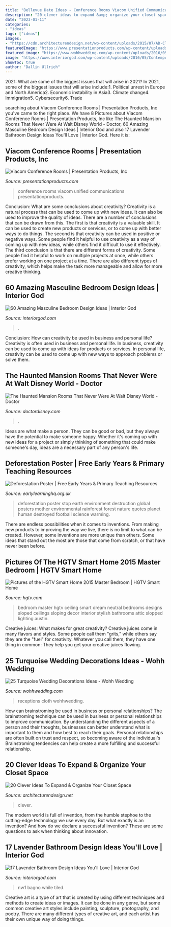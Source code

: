 ```yaml
---
title: "Bellevue Date Ideas ~ Conference Rooms Viacom Unified Communications Presentationproducts"
description: "20 clever ideas to expand &amp; organize your closet space"
date: "2023-01-11"
categories:
- "ideas"
tags: ["ideas"]
images:
- "https://cdn.architecturendesign.net/wp-content/uploads/2015/07/AD-Closet-Organizing-Ideas-10.jpg"
featuredImage: "https://www.presentationproducts.com/wp-content/uploads/2014/03/Small-Conference-Room-2.jpg"
featured_image: "https://www.wohhwedding.com/wp-content/uploads/2016/05/Turquoise-Wedding-Decorations-Different-Concept.jpg"
image: "https://www.interiorgod.com/wp-content/uploads/2016/05/Contemporary-Masculine-Bedroom-Designs.jpg"
ShowToc: true
author: "Dallin Ullrich"
---
```



2021: What are some of the biggest issues that will arise in 2021?
In 2021, some of the biggest issues that will arise include:1. Political unrest in Europe and North America2. Economic instability in Asia3. Climate change4. Immigration5. Cybersecurity6. Trade
	

		
searching about Viacom Conference Rooms | Presentation Products, Inc you've came to the right place. We have 8 Pictures about Viacom Conference Rooms | Presentation Products, Inc like The Haunted Mansion Rooms That Never Were At Walt Disney World - Doctor, 60 Amazing Masculine Bedroom Design Ideas | Interior God and also 17 Lavender Bathroom Design Ideas You&#039;ll Love | Interior God. Here it is:
		
    
## Viacom Conference Rooms | Presentation Products, Inc

<img loading=lazy src="https://www.presentationproducts.com/wp-content/uploads/2014/03/Small-Conference-Room-2.jpg" onerror="this.onerror=null;this.src='https://tse3.mm.bing.net/th?id=OIP.jdz5xyLhdnIy2gASdmgLlwHaE7&amp;pid=15.1';" alt="Viacom Conference Rooms | Presentation Products, Inc">

_Source: presentationproducts.com_

>conference rooms viacom unified communications presentationproducts. 

	

Conclusion: What are some conclusions about creativity?
Creativity is a natural process that can be used to come up with new ideas. It can also be used to improve the quality of ideas. There are a number of conclusions that can be drawn from this. The first is that creativity is a valuable skill. It can be used to create new products or services, or to come up with better ways to do things. The second is that creativity can be used in positive or negative ways. Some people find it helpful to use creativity as a way of coming up with new ideas, while others find it difficult to use it effectively. The third conclusion is that there are different forms of creativity. Some people find it helpful to work on multiple projects at once, while others prefer working on one project at a time. There are also different types of creativity, which helps make the task more manageable and allow for more creative thinking.

    
## 60 Amazing Masculine Bedroom Design Ideas | Interior God

<img loading=lazy src="https://www.interiorgod.com/wp-content/uploads/2016/05/Contemporary-Masculine-Bedroom-Designs.jpg" onerror="this.onerror=null;this.src='https://tse1.mm.bing.net/th?id=OIP.YGOQ9LZnFm_4KsX1VNDMtQHaLH&amp;pid=15.1';" alt="60 Amazing Masculine Bedroom Design Ideas | Interior God">

_Source: interiorgod.com_

>. 

	

Conclusion: How can creativity be used in business and personal life?
Creativity is often used in business and personal life. In business, creativity can be used to come up with ideas for products or services. In personal life, creativity can be used to come up with new ways to approach problems or solve them.

    
## The Haunted Mansion Rooms That Never Were At Walt Disney World - Doctor

<img loading=lazy src="https://doctordisney.com/wp-content/uploads/2014/07/HM-room-1.jpg" onerror="this.onerror=null;this.src='https://tse2.mm.bing.net/th?id=OIP.eOo8Ci4F_RQP4-O6uNr6yQHaEL&amp;pid=15.1';" alt="The Haunted Mansion Rooms That Never Were At Walt Disney World - Doctor">

_Source: doctordisney.com_

>. 

	

Ideas are what make a person. They can be good or bad, but they always have the potential to make someone happy. Whether it's coming up with new ideas for a project or simply thinking of something that could make someone's day, ideas are a necessary part of any person's life.

    
## Deforestation Poster | Free Early Years &amp; Primary Teaching Resources

<img loading=lazy src="http://www.earlylearninghq.org.uk/wp-content/uploads/2012/02/deforestationposter.-prevjpg.jpg" onerror="this.onerror=null;this.src='https://tse2.mm.bing.net/th?id=OIP.udFeUbFwYl8A1PYcKa8kMAAAAA&amp;pid=15.1';" alt="Deforestation Poster | Free Early Years &amp; Primary Teaching Resources">

_Source: earlylearninghq.org.uk_

>deforestation poster stop earth environment destruction global posters mother environmental rainforest forest nature quotes planet human destroyed football science warming. 

	

There are endless possibilities when it comes to inventions. From making new products to improving the way we live, there is no limit to what can be created. However, some inventions are more unique than others. Some ideas that stand out the most are those that come from scratch, or that have never been before.

    
## Pictures Of The HGTV Smart Home 2015 Master Bedroom | HGTV Smart Home

<img loading=lazy src="https://hgtvhome.sndimg.com/content/dam/images/hgtv/fullset/2015/2/23/0/sh2015_master-bedroom_01_hero-shot_v.jpg.rend.hgtvcom.616.862.suffix/1424704380216.jpeg" onerror="this.onerror=null;this.src='https://tse3.mm.bing.net/th?id=OIP.7cKvybMmFaLQnoT4LvEFNAHaKX&amp;pid=15.1';" alt="Pictures of the HGTV Smart Home 2015 Master Bedroom | HGTV Smart Home">

_Source: hgtv.com_

>bedroom master hgtv ceiling smart dream neutral bedrooms designs sloped ceilings sloping decor interior stylish bathrooms attic slopped lighting austin. 

	

Creative juices: What makes for great creativity?
Creative juices come in many flavors and styles. Some people call them "grits," while others say they are the "fuel" for creativity. Whatever you call them, they have one thing in common: They help you get your creative juices flowing.

    
## 25 Turquoise Wedding Decorations Ideas - Wohh Wedding

<img loading=lazy src="https://www.wohhwedding.com/wp-content/uploads/2016/05/Turquoise-Wedding-Decorations-Different-Concept.jpg" onerror="this.onerror=null;this.src='https://tse2.mm.bing.net/th?id=OIP.rP22jwxw78x5MQiJz0VELQHaLH&amp;pid=15.1';" alt="25 Turquoise Wedding Decorations Ideas - Wohh Wedding">

_Source: wohhwedding.com_

>receptions cloth wohhwedding. 

	

How can brainstroming be used in business or personal relationships?
The brainstroming technique can be used in business or personal relationships to improve communication. By understanding the different aspects of a person and their thoughts, businesses can better understand what is important to them and how best to reach their goals. Personal relationships are often built on trust and respect, so becoming aware of the individual's Brainstroming tendencies can help create a more fulfilling and successful relationship.

    
## 20 Clever Ideas To Expand &amp; Organize Your Closet Space

<img loading=lazy src="https://cdn.architecturendesign.net/wp-content/uploads/2015/07/AD-Closet-Organizing-Ideas-10.jpg" onerror="this.onerror=null;this.src='https://tse4.mm.bing.net/th?id=OIP.ahNVah62Yx0uVuiBSMuH5QHaJ3&amp;pid=15.1';" alt="20 Clever Ideas To Expand &amp; Organize Your Closet Space">

_Source: architecturendesign.net_

>clever. 

	

The modern world is full of invention, from the humble stephoe to the cutting-edge technology we use every day. But what exactly is an invention? And how do we declare a successful invention? These are some questions to ask when thinking about innovation.

    
## 17 Lavender Bathroom Design Ideas You&#039;ll Love | Interior God

<img loading=lazy src="https://www.interiorgod.com/wp-content/uploads/2016/12/Light-lavender-bathroom.jpg" onerror="this.onerror=null;this.src='https://tse2.mm.bing.net/th?id=OIP.mfgzjqc-_z-huscgRNm3HgHaLH&amp;pid=15.1';" alt="17 Lavender Bathroom Design Ideas You&#039;ll Love | Interior God">

_Source: interiorgod.com_

>nw1 bagno while tiled. 

	

Creative art is a type of art that is created by using different techniques and methods to create ideas or images. It can be done in any genre, but some common creative art styles include painting, sculpture, photography, and poetry. There are many different types of creative art, and each artist has their own unique way of doing things.

